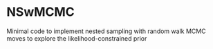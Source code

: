 # NSwMCMC
Minimal code to implement nested sampling with random walk MCMC moves to explore the likelihood-constrained prior

